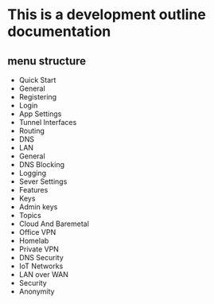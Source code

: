 # This is a development outline documentation

## menu structure
- Quick Start
- General
 - Registering
 - Login
- App Settings
 - Tunnel Interfaces
  - Routing
  - DNS
  - LAN
  - General
 - DNS Blocking
 - Logging
- Sever Settings 
 - Features
 - Keys
 - Admin keys
- Topics
 - Cloud And Baremetal
 - Office VPN
 - Homelab
 - Private VPN
 - DNS Security
 - IoT Networks
 - LAN over WAN
 - Security
 - Anonymity

